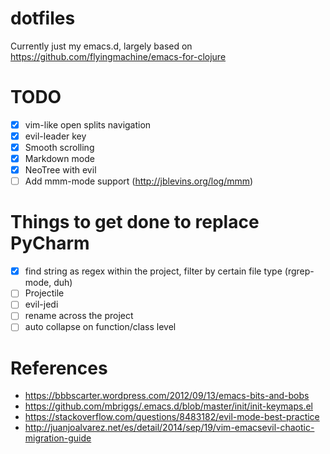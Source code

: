 # dotfiles
Currently just my emacs.d, largely based on https://github.com/flyingmachine/emacs-for-clojure

# TODO
- [x] vim-like open splits navigation
- [x] evil-leader key
- [x] Smooth scrolling
- [x] Markdown mode
- [x] NeoTree with evil
- [ ] Add mmm-mode support (http://jblevins.org/log/mmm)

# Things to get done to replace PyCharm
- [x] find string as regex within the project, filter by certain file type (rgrep-mode, duh)
- [ ] Projectile
- [ ] evil-jedi
- [ ] rename across the project
- [ ] auto collapse on function/class level

# References
- https://bbbscarter.wordpress.com/2012/09/13/emacs-bits-and-bobs
- https://github.com/mbriggs/.emacs.d/blob/master/init/init-keymaps.el
- https://stackoverflow.com/questions/8483182/evil-mode-best-practice
- http://juanjoalvarez.net/es/detail/2014/sep/19/vim-emacsevil-chaotic-migration-guide
